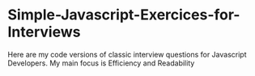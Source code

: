 # Simple-Javascript-Exercices-for-Interviews


Here are my code versions of classic interview questions for Javascript Developers. My main focus is Efficiency and Readability
